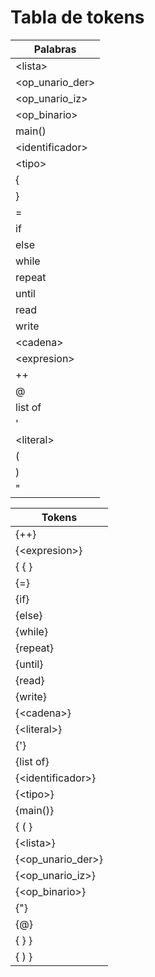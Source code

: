 # Tabla de tokens

|  Palabras          |
| ------------------ |
|  \<lista\>         |
|  \<op_unario_der\> |
|  \<op_unario_iz\>  |
|  \<op_binario\>    |
|  main()            |
|  \<identificador\> |
|  \<tipo\>          |
|  {                 |
|  }                 |
|  =                 |
|  if                |
|  else              |
|  while             |
|  repeat            |
|  until             |
|  read              |
|  write             |
|  \<cadena\>        |
|  \<expresion\>     |
|  ++                |
|  @                 |
|  list of           |
|  '                 |
|  \<literal\>       |
|  (                 |
|  )                 |
|  "                 |


| Tokens              |
| ------------------- |
| {++}                |
| {\<expresion\>}     |
| { { }               |
| {=}                 |
| {if}                |
| {else}              |
| {while}             |
| {repeat}            |
| {until}             |
| {read}              |
| {write}             |
| {\<cadena\>}        |
| {\<literal\>}       |
| {'}                 |
| {list of}           |
| {\<identificador\>} |
| {\<tipo\>}          |
| {main()}            |
| { ( }               |
| {\<lista\>}         |
| {\<op_unario_der\>} |
| {\<op_unario_iz\>}  |
| {\<op_binario\>}    |
| {"}                 |
| {@}                 |
| { } }               |
| { ) }               |
